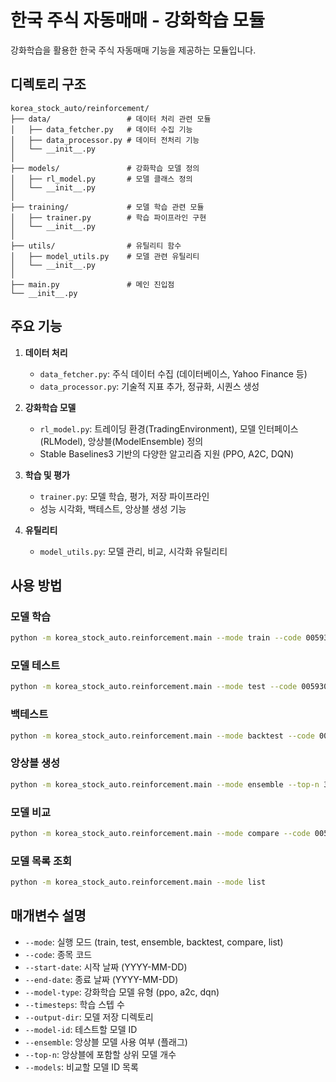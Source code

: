 # 한국 주식 자동매매 - 강화학습 모듈

강화학습을 활용한 한국 주식 자동매매 기능을 제공하는 모듈입니다.

## 디렉토리 구조

```
korea_stock_auto/reinforcement/
├── data/                 # 데이터 처리 관련 모듈
│   ├── data_fetcher.py   # 데이터 수집 기능
│   ├── data_processor.py # 데이터 전처리 기능
│   └── __init__.py
│
├── models/               # 강화학습 모델 정의
│   ├── rl_model.py       # 모델 클래스 정의
│   └── __init__.py
│
├── training/             # 모델 학습 관련 모듈
│   ├── trainer.py        # 학습 파이프라인 구현
│   └── __init__.py
│
├── utils/                # 유틸리티 함수
│   ├── model_utils.py    # 모델 관련 유틸리티
│   └── __init__.py
│
├── main.py               # 메인 진입점
└── __init__.py
```

## 주요 기능

1. **데이터 처리**
   - `data_fetcher.py`: 주식 데이터 수집 (데이터베이스, Yahoo Finance 등)
   - `data_processor.py`: 기술적 지표 추가, 정규화, 시퀀스 생성

2. **강화학습 모델**
   - `rl_model.py`: 트레이딩 환경(TradingEnvironment), 모델 인터페이스(RLModel), 앙상블(ModelEnsemble) 정의
   - Stable Baselines3 기반의 다양한 알고리즘 지원 (PPO, A2C, DQN)

3. **학습 및 평가**
   - `trainer.py`: 모델 학습, 평가, 저장 파이프라인
   - 성능 시각화, 백테스트, 앙상블 생성 기능

4. **유틸리티**
   - `model_utils.py`: 모델 관리, 비교, 시각화 유틸리티

## 사용 방법

### 모델 학습

```bash
python -m korea_stock_auto.reinforcement.main --mode train --code 005930 --model-type ppo --timesteps 100000
```

### 모델 테스트

```bash
python -m korea_stock_auto.reinforcement.main --mode test --code 005930 --model-id ppo_20230501_120000
```

### 백테스트

```bash
python -m korea_stock_auto.reinforcement.main --mode backtest --code 005930 --model-id ppo_20230501_120000 --start-date 2023-01-01 --end-date 2023-12-31
```

### 앙상블 생성

```bash
python -m korea_stock_auto.reinforcement.main --mode ensemble --top-n 3
```

### 모델 비교

```bash
python -m korea_stock_auto.reinforcement.main --mode compare --code 005930 --models ppo_20230501_120000 a2c_20230502_120000
```

### 모델 목록 조회

```bash
python -m korea_stock_auto.reinforcement.main --mode list
```

## 매개변수 설명

- `--mode`: 실행 모드 (train, test, ensemble, backtest, compare, list)
- `--code`: 종목 코드
- `--start-date`: 시작 날짜 (YYYY-MM-DD)
- `--end-date`: 종료 날짜 (YYYY-MM-DD)
- `--model-type`: 강화학습 모델 유형 (ppo, a2c, dqn)
- `--timesteps`: 학습 스텝 수
- `--output-dir`: 모델 저장 디렉토리
- `--model-id`: 테스트할 모델 ID
- `--ensemble`: 앙상블 모델 사용 여부 (플래그)
- `--top-n`: 앙상블에 포함할 상위 모델 개수
- `--models`: 비교할 모델 ID 목록 